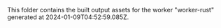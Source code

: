 This folder contains the built output assets for the worker "worker-rust" generated at 2024-01-09T04:52:59.085Z.